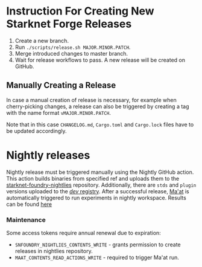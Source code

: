 # Instruction For Creating New Starknet Forge Releases

1. Create a new branch.
2. Run `./scripts/release.sh MAJOR.MINOR.PATCH`.
3. Merge introduced changes to master branch.
4. Wait for release workflows to pass. A new release will be created on GitHub.

## Manually Creating a Release

In case a manual creation of release is necessary, for example when
cherry-picking changes, a release can also be triggered by creating a tag
with the name format `vMAJOR.MINOR.PATCH`.

Note that in this case `CHANGELOG.md`, `Cargo.toml` and `Cargo.lock` files
have to be updated accordingly.

# Nightly releases

Nightly release must be triggered manually using the Nightly GitHub action.
This action builds binaries from specified ref and uploads them to the [starknet-foundry-nightlies](https://github.com/software-mansion-labs/starknet-foundry-nightlies) repository.
Additionally, there are `stds` and `plugin` versions uploaded to the [_dev_ registry](https://scarbs.dev/).
After a successful release, [Ma'at](https://github.com/software-mansion/maat) is automatically triggered to run experiments in nightly workspace. Results can be found [here](https://docs.swmansion.com/maat/)

### Maintenance

Some access tokens require annual renewal due to expiration:
- `SNFOUNDRY_NIGHTLIES_CONTENTS_WRITE` - grants permission to create releases in nightlies repository.
- `MAAT_CONTENTS_READ_ACTIONS_WRITE` - required to trigger Ma'at run.
